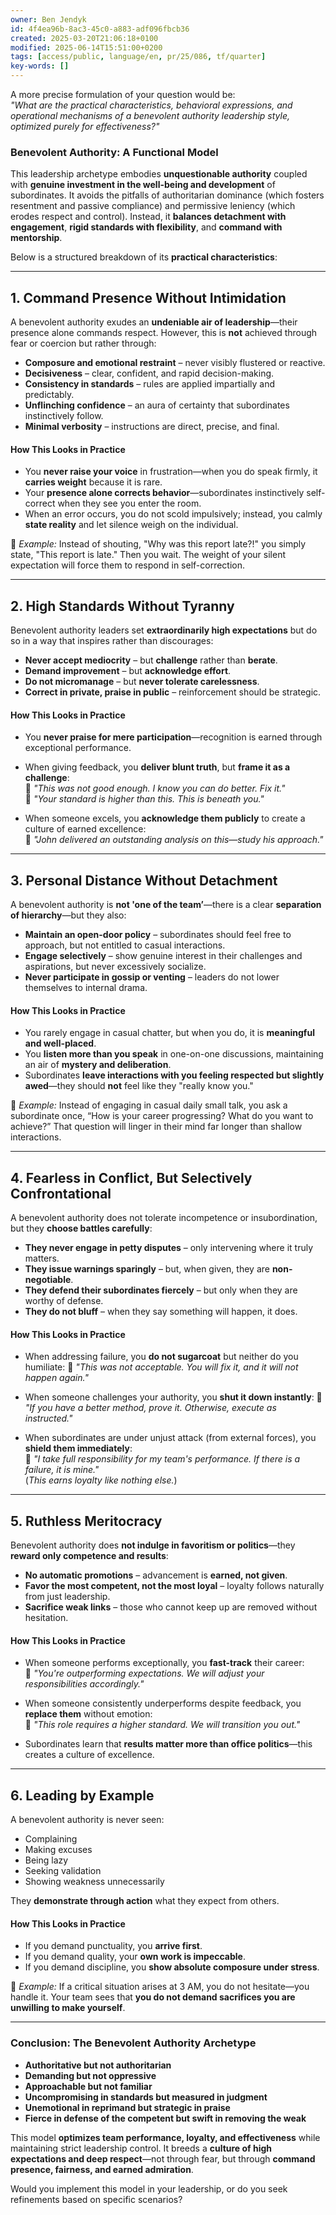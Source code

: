 ```yaml
---
owner: Ben Jendyk
id: 4f4ea96b-8ac3-45c0-a883-adf096fbcb36
created: 2025-03-20T21:06:18+0100
modified: 2025-06-14T15:51:00+0200
tags: [access/public, language/en, pr/25/086, tf/quarter]
key-words: []
---
```


A more precise formulation of your question would be:  
*"What are the practical characteristics, behavioral expressions, and operational mechanisms of a benevolent authority leadership style, optimized purely for effectiveness?"*  

### **Benevolent Authority: A Functional Model**  
This leadership archetype embodies **unquestionable authority** coupled with **genuine investment in the well-being and development** of subordinates. It avoids the pitfalls of authoritarian dominance (which fosters resentment and passive compliance) and permissive leniency (which erodes respect and control). Instead, it **balances detachment with engagement**, **rigid standards with flexibility**, and **command with mentorship**.

Below is a structured breakdown of its **practical characteristics**:

---

## **1. Command Presence Without Intimidation**
A benevolent authority exudes an **undeniable air of leadership**—their presence alone commands respect. However, this is **not** achieved through fear or coercion but rather through:
- **Composure and emotional restraint** – never visibly flustered or reactive.
- **Decisiveness** – clear, confident, and rapid decision-making.
- **Consistency in standards** – rules are applied impartially and predictably.
- **Unflinching confidence** – an aura of certainty that subordinates instinctively follow.
- **Minimal verbosity** – instructions are direct, precise, and final.

#### **How This Looks in Practice**
- You **never raise your voice** in frustration—when you do speak firmly, it **carries weight** because it is rare.
- Your **presence alone corrects behavior**—subordinates instinctively self-correct when they see you enter the room.
- When an error occurs, you do not scold impulsively; instead, you calmly **state reality** and let silence weigh on the individual.  

🔹 *Example:* Instead of shouting, "Why was this report late?!" you simply state, "This report is late." Then you wait. The weight of your silent expectation will force them to respond in self-correction. 

---

## **2. High Standards Without Tyranny**
Benevolent authority leaders set **extraordinarily high expectations** but do so in a way that inspires rather than discourages:
- **Never accept mediocrity** – but **challenge** rather than **berate**.
- **Demand improvement** – but **acknowledge effort**.
- **Do not micromanage** – but **never tolerate carelessness**.
- **Correct in private, praise in public** – reinforcement should be strategic.

#### **How This Looks in Practice**
- You **never praise for mere participation**—recognition is earned through exceptional performance.
- When giving feedback, you **deliver blunt truth**, but **frame it as a challenge**:  
  🔹 *"This was not good enough. I know you can do better. Fix it."*  
  🔹 *"Your standard is higher than this. This is beneath you."*

- When someone excels, you **acknowledge them publicly** to create a culture of earned excellence:  
  🔹 *"John delivered an outstanding analysis on this—study his approach."*

---

## **3. Personal Distance Without Detachment**
A benevolent authority is **not 'one of the team’**—there is a clear **separation of hierarchy**—but they also:
- **Maintain an open-door policy** – subordinates should feel free to approach, but not entitled to casual interactions.
- **Engage selectively** – show genuine interest in their challenges and aspirations, but never excessively socialize.
- **Never participate in gossip or venting** – leaders do not lower themselves to internal drama.

#### **How This Looks in Practice**
- You rarely engage in casual chatter, but when you do, it is **meaningful and well-placed**.
- You **listen more than you speak** in one-on-one discussions, maintaining an air of **mystery and deliberation**.
- Subordinates **leave interactions with you feeling respected but slightly awed**—they should **not** feel like they "really know you."

🔹 *Example:* Instead of engaging in casual daily small talk, you ask a subordinate once, “How is your career progressing? What do you want to achieve?” That question will linger in their mind far longer than shallow interactions.

---

## **4. Fearless in Conflict, But Selectively Confrontational**
A benevolent authority does not tolerate incompetence or insubordination, but they **choose battles carefully**:
- **They never engage in petty disputes** – only intervening where it truly matters.
- **They issue warnings sparingly** – but, when given, they are **non-negotiable**.
- **They defend their subordinates fiercely** – but only when they are worthy of defense.
- **They do not bluff** – when they say something will happen, it does.

#### **How This Looks in Practice**
- When addressing failure, you **do not sugarcoat** but neither do you humiliate:
  🔹 *"This was not acceptable. You will fix it, and it will not happen again."*
  
- When someone challenges your authority, you **shut it down instantly**:
  🔹 *"If you have a better method, prove it. Otherwise, execute as instructed."*

- When subordinates are under unjust attack (from external forces), you **shield them immediately**:  
  🔹 *"I take full responsibility for my team's performance. If there is a failure, it is mine."*  
  (*This earns loyalty like nothing else.*)

---

## **5. Ruthless Meritocracy**
Benevolent authority does **not indulge in favoritism or politics**—they **reward only competence and results**:
- **No automatic promotions** – advancement is **earned, not given**.
- **Favor the most competent, not the most loyal** – loyalty follows naturally from just leadership.
- **Sacrifice weak links** – those who cannot keep up are removed without hesitation.

#### **How This Looks in Practice**
- When someone performs exceptionally, you **fast-track** their career:  
  🔹 *"You're outperforming expectations. We will adjust your responsibilities accordingly."*

- When someone consistently underperforms despite feedback, you **replace them** without emotion:  
  🔹 *"This role requires a higher standard. We will transition you out."*

- Subordinates learn that **results matter more than office politics**—this creates a culture of excellence.

---

## **6. Leading by Example**
A benevolent authority is never seen:
- Complaining  
- Making excuses  
- Being lazy  
- Seeking validation  
- Showing weakness unnecessarily  

They **demonstrate through action** what they expect from others.

#### **How This Looks in Practice**
- If you demand punctuality, you **arrive first**.
- If you demand quality, your **own work is impeccable**.
- If you demand discipline, you **show absolute composure under stress**.

🔹 *Example:* If a critical situation arises at 3 AM, you do not hesitate—you handle it. Your team sees that **you do not demand sacrifices you are unwilling to make yourself**.

---

### **Conclusion: The Benevolent Authority Archetype**
- **Authoritative but not authoritarian**
- **Demanding but not oppressive**
- **Approachable but not familiar**
- **Uncompromising in standards but measured in judgment**
- **Unemotional in reprimand but strategic in praise**
- **Fierce in defense of the competent but swift in removing the weak**

This model **optimizes team performance, loyalty, and effectiveness** while maintaining strict leadership control. It breeds a **culture of high expectations and deep respect**—not through fear, but through **command presence, fairness, and earned admiration**.

Would you implement this model in your leadership, or do you seek refinements based on specific scenarios?